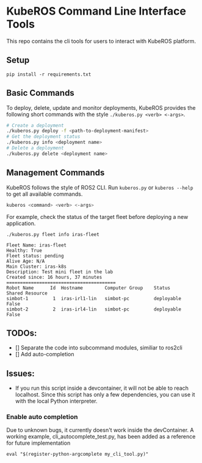 # KubeROS Command Line Interface Tools

This repo contains the cli tools for users to interact with KubeROS platform. 

## Setup

```
pip install -r requirements.txt
```

## Basic Commands
To deploy, delete, update and monitor deployments, KubeROS provides the following short commands with the style `./kuberos.py <verb> <-args>`.
```bash
# Create a deployment 
./kuberos.py deploy -f <path-to-deployment-manifest>
# Get the deployment status 
./kuberos.py info <deployment name> 
# Delete a deployment
./kuberos.py delete <deployment name>
```


## Management Commands

KubeROS follows the style of ROS2 CLI. Run `kuberos.py` or `kuberos --help` to get all available commands.

```bash
kuberos <command> <verb> <-args>
```

For example, check the status of the target fleet before deploying a new application. 

```t
./kuberos.py fleet info iras-fleet

Fleet Name: iras-fleet
Healthy: True
Fleet status: pending
Alive Age: N/A
Main Cluster: iras-k8s
Description: Test mini fleet in the lab
Created since: 16 hours, 37 minutes
========================================
Robot Name      Id  Hostname        Computer Group    Status      Shared Resource
simbot-1         1  iras-irl1-lin   simbot-pc         deployable  False
simbot-2         2  iras-irl4-lin   simbot-pc         deployable  False
```


## TODOs: 
 - [] Separate the code into subcommand modules, similiar to ros2cli 
 - [] Add auto-completion


## Issues: 
 - If you run this script inside a devcontainer, it will not be able to reach localhost. Since this script has only a few dependencies, you can use it with the local Python interpreter.


### Enable auto completion
Due to unknown bugs, it currently doesn't work inside the devContainer. A working example, cli_autocomplete_test.py, has been added as a reference for future implementation

```
eval "$(register-python-argcomplete my_cli_tool.py)"
```
